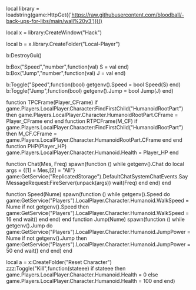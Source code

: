 local library = loadstring(game:HttpGet(('https://raw.githubusercontent.com/bloodball/-back-ups-for-libs/main/wall%20v3')))()

local x = library:CreateWindow("Hack")

local b = x.library.CreateFolder("Local-Player")

b:DestroyGui()

b:Box("Speed","number",function(val) S = val end)
b:Box("Jump","number",function(val) J = val end)

b:Toggle("Speed",function(bool) getgenv().Speed = bool Speed(S) end)
b:Toggle("Jump",function(bool) getgenv().Jump = bool Jump(J) end)

function TPCFrame(Player_CFrame) if game.Players.LocalPlayer.Character:FindFirstChild("HumanoidRootPart") then game.Players.LocalPlayer.Character.HumanoidRootPart.CFrame = Player_CFrame end end
function RTPCFrame(M_CF) if game.Players.LocalPlayer.Character:FindFirstChild("HumanoidRootPart") then M_CF.CFrame = game.Players.LocalPlayer.Character.HumanoidRootPart.CFrame end end
function PHP(Player_HP) game.Players.LocalPlayer.Character.Humanoid.Health = Player_HP end

function Chat(Mes, Freq) spawn(function () while getgenv().Chat do local args = {[1] = Mes,[2] = "All"} game:GetService("ReplicatedStorage").DefaultChatSystemChatEvents.SayMessageRequest:FireServer(unpack(args)) wait(Freq) end end) end

function Speed(Nume) spawn(function () while getgenv().Speed do game:GetService("Players").LocalPlayer.Character.Humanoid.WalkSpeed = Nume if not getgenv().Speed then game:GetService("Players").LocalPlayer.Character.Humanoid.WalkSpeed = 16 end wait() end end) end
function Jump(Nume) spawn(function () while getgenv().Jump do game:GetService("Players").LocalPlayer.Character.Humanoid.JumpPower = Nume if not getgenv().Jump then game:GetService("Players").LocalPlayer.Character.Humanoid.JumpPower = 50 end wait() end end) end

local a = x:CreateFolder("Reset Character")
 zzz:Toggle("Kill",function(stateee)
  if stateee then
  game.Players.LocalPlayer.Character.Humanoid.Health = 0
  else
   game.Players.LocalPlayer.Character.Humanoid.Health = 100
  end
  end)
